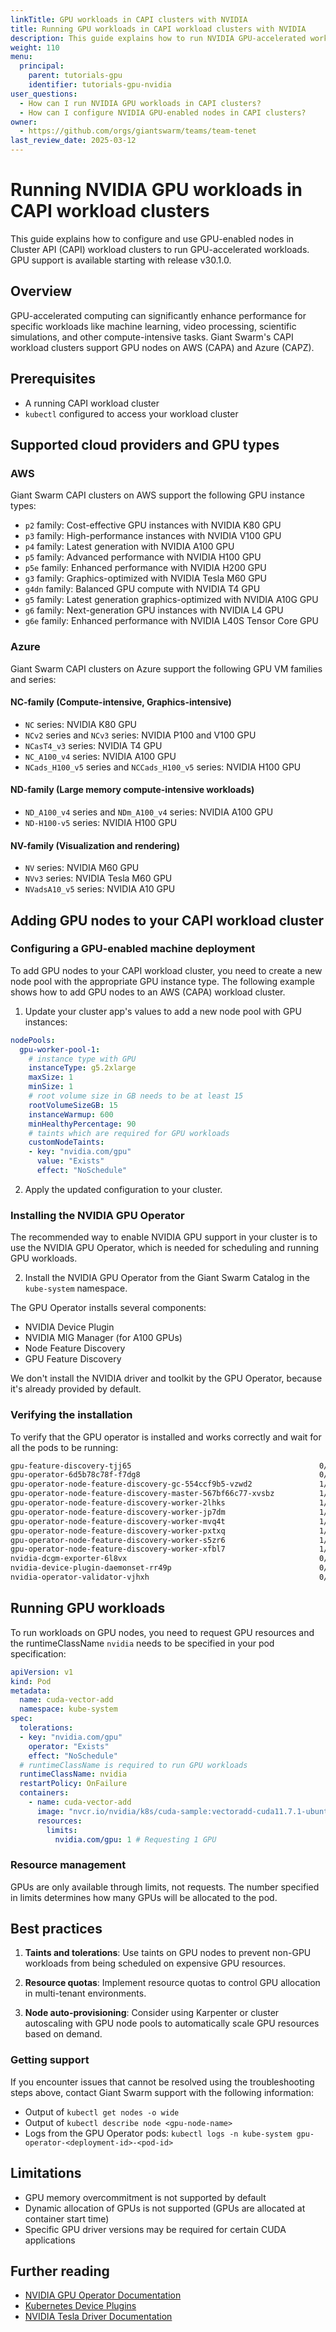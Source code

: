 ```yaml
---
linkTitle: GPU workloads in CAPI clusters with NVIDIA
title: Running GPU workloads in CAPI workload clusters with NVIDIA
description: This guide explains how to run NVIDIA GPU-accelerated workloads in CAPI workload clusters.
weight: 110
menu:
  principal:
    parent: tutorials-gpu
    identifier: tutorials-gpu-nvidia
user_questions:
  - How can I run NVIDIA GPU workloads in CAPI clusters?
  - How can I configure NVIDIA GPU-enabled nodes in CAPI clusters?
owner:
  - https://github.com/orgs/giantswarm/teams/team-tenet
last_review_date: 2025-03-12
---
```


# Running NVIDIA GPU workloads in CAPI workload clusters

This guide explains how to configure and use GPU-enabled nodes in Cluster API (CAPI) workload clusters to run GPU-accelerated workloads.
GPU support is available starting with release v30.1.0.

## Overview

GPU-accelerated computing can significantly enhance performance for specific workloads like machine learning, video processing, scientific simulations, and other compute-intensive tasks. Giant Swarm's CAPI workload clusters support GPU nodes on AWS (CAPA) and Azure (CAPZ).

## Prerequisites

- A running CAPI workload cluster
- `kubectl` configured to access your workload cluster

## Supported cloud providers and GPU types

### AWS

Giant Swarm CAPI clusters on AWS support the following GPU instance types:

- `p2` family: Cost-effective GPU instances with NVIDIA K80 GPU
- `p3` family: High-performance instances with NVIDIA V100 GPU
- `p4` family: Latest generation with NVIDIA A100 GPU
- `p5` family: Advanced performance with NVIDIA H100 GPU
- `p5e` family: Enhanced performance with NVIDIA H200 GPU
- `g3` family: Graphics-optimized with NVIDIA Tesla M60 GPU
- `g4dn` family: Balanced GPU compute with NVIDIA T4 GPU
- `g5` family: Latest generation graphics-optimized with NVIDIA A10G GPU
- `g6` family: Next-generation GPU instances with NVIDIA L4 GPU
- `g6e` family: Enhanced performance with NVIDIA L40S Tensor Core GPU

### Azure

Giant Swarm CAPI clusters on Azure support the following GPU VM families and series:

#### NC-family (Compute-intensive, Graphics-intensive)

- `NC` series: NVIDIA K80 GPU
- `NCv2` series and `NCv3` series: NVIDIA P100 and V100 GPU
- `NCasT4_v3` series: NVIDIA T4 GPU
- `NC_A100_v4` series: NVIDIA A100 GPU
- `NCads_H100_v5` series and `NCCads_H100_v5` series: NVIDIA H100 GPU

#### ND-family (Large memory compute-intensive workloads)

- `ND_A100_v4` series and `NDm_A100_v4` series: NVIDIA A100 GPU
- `ND-H100-v5` series: NVIDIA H100 GPU

#### NV-family (Visualization and rendering)

- `NV` series: NVIDIA M60 GPU
- `NVv3` series: NVIDIA Tesla M60 GPU
- `NVadsA10_v5` series: NVIDIA A10 GPU

## Adding GPU nodes to your CAPI workload cluster

### Configuring a GPU-enabled machine deployment

To add GPU nodes to your CAPI workload cluster, you need to create a new node pool with the appropriate GPU instance type. The following example shows how to add GPU nodes to an AWS (CAPA) workload cluster.

1. Update your cluster app's values to add a new node pool with GPU instances:

```yaml
nodePools:
  gpu-worker-pool-1:
    # instance type with GPU
    instanceType: g5.2xlarge
    maxSize: 1
    minSize: 1
    # root volume size in GB needs to be at least 15
    rootVolumeSizeGB: 15
    instanceWarmup: 600
    minHealthyPercentage: 90
    # taints which are required for GPU workloads
    customNodeTaints:
    - key: "nvidia.com/gpu"
      value: "Exists"
      effect: "NoSchedule"
```

2. Apply the updated configuration to your cluster.

### Installing the NVIDIA GPU Operator

The recommended way to enable NVIDIA GPU support in your cluster is to use the NVIDIA GPU Operator, which is needed for scheduling and running GPU workloads.

2. Install the NVIDIA GPU Operator from the Giant Swarm Catalog in the `kube-system` namespace.

The GPU Operator installs several components:

- NVIDIA Device Plugin
- NVIDIA MIG Manager (for A100 GPUs)
- Node Feature Discovery
- GPU Feature Discovery

We don't install the NVIDIA driver and toolkit by the GPU Operator, because it's already provided by default.

### Verifying the installation

To verify that the GPU operator is installed and works correctly and wait for all the pods to be running:

```bash
gpu-feature-discovery-tjj65                                          0/1     Init:0/2    0          6s
gpu-operator-6d5b78c78f-f7dg8                                        0/1     Running     0          15s
gpu-operator-node-feature-discovery-gc-554ccf9b5-vzwd2               1/1     Running     0          15s
gpu-operator-node-feature-discovery-master-567bf66c77-xvsbz          1/1     Running     0          15s
gpu-operator-node-feature-discovery-worker-2lhks                     1/1     Running     0          15s
gpu-operator-node-feature-discovery-worker-jp7dm                     1/1     Running     0          15s
gpu-operator-node-feature-discovery-worker-mvq4t                     1/1     Running     0          15s
gpu-operator-node-feature-discovery-worker-pxtxq                     1/1     Running     0          15s
gpu-operator-node-feature-discovery-worker-s5zr6                     1/1     Running     0          15s
gpu-operator-node-feature-discovery-worker-xfbl7                     1/1     Running     0          15s
nvidia-dcgm-exporter-6l8vx                                           0/1     Init:0/1    0          6s
nvidia-device-plugin-daemonset-rr49p                                 0/1     Init:0/1    0          6s
nvidia-operator-validator-vjhxh                                      0/1     Init:0/4    0          7s
```

## Running GPU workloads

To run workloads on GPU nodes, you need to request GPU resources and the runtimeClassName `nvidia` needs to be specified in your pod specification:

```yaml
apiVersion: v1
kind: Pod
metadata:
  name: cuda-vector-add
  namespace: kube-system
spec:
  tolerations:
  - key: "nvidia.com/gpu"
    operator: "Exists"
    effect: "NoSchedule"
  # runtimeClassName is required to run GPU workloads
  runtimeClassName: nvidia
  restartPolicy: OnFailure
  containers:
    - name: cuda-vector-add
      image: "nvcr.io/nvidia/k8s/cuda-sample:vectoradd-cuda11.7.1-ubuntu20.04"
      resources:
        limits:
          nvidia.com/gpu: 1 # Requesting 1 GPU
```

### Resource management

GPUs are only available through limits, not requests. The number specified in limits determines how many GPUs will be allocated to the pod.

## Best practices

1. **Taints and tolerations**: Use taints on GPU nodes to prevent non-GPU workloads from being scheduled on expensive GPU resources.

2. **Resource quotas**: Implement resource quotas to control GPU allocation in multi-tenant environments.

3. **Node auto-provisioning**: Consider using Karpenter or cluster autoscaling with GPU node pools to automatically scale GPU resources based on demand.

### Getting support

If you encounter issues that cannot be resolved using the troubleshooting steps above, contact Giant Swarm support with the following information:

- Output of `kubectl get nodes -o wide`
- Output of `kubectl describe node <gpu-node-name>`
- Logs from the GPU Operator pods: `kubectl logs -n kube-system gpu-operator-<deployment-id>-<pod-id>`

## Limitations

- GPU memory overcommitment is not supported by default
- Dynamic allocation of GPUs is not supported (GPUs are allocated at container start time)
- Specific GPU driver versions may be required for certain CUDA applications

## Further reading

- [NVIDIA GPU Operator Documentation](https://docs.nvidia.com/datacenter/cloud-native/gpu-operator/overview.html)
- [Kubernetes Device Plugins](https://kubernetes.io/docs/concepts/extend-kubernetes/compute-storage-net/device-plugins/)
- [NVIDIA Tesla Driver Documentation](https://docs.nvidia.com/datacenter/tesla/tesla-installation-notes/index.html)
